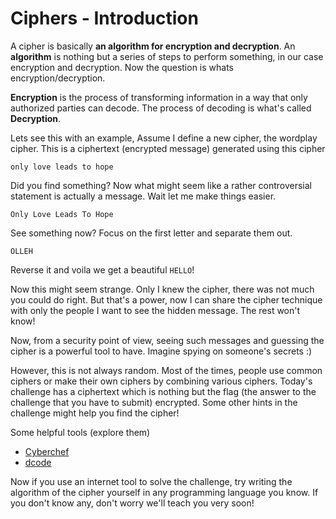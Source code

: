 # Ciphers - Introduction

A cipher is basically **an algorithm for encryption and decryption**. An **algorithm** is nothing but a series of steps to perform something, in our case encryption and decryption. Now the question is whats encryption/decryption.

**Encryption** is the process of transforming information in a way that only authorized parties can decode. The process of decoding is what's called **Decryption**.

Lets see this with an example, 
Assume I define a new cipher, the wordplay cipher. This is a ciphertext (encrypted message) generated using this cipher

```
only love leads to hope
```
Did you find something?
Now what might seem like a rather controversial statement is actually a message. Wait let me make things easier.
```
Only Love Leads To Hope
```
See something now?
Focus on the first letter and separate them out.
```
OLLEH
```
Reverse it and voila we get a beautiful `HELLO`!

Now this might seem strange. Only I knew the cipher, there was not much you could do right. But that's a power, now I can share the cipher technique with only the people I want to see the hidden message. The rest won't know!

Now, from a security point of view, seeing such messages and guessing the cipher is a powerful tool to have. Imagine spying on someone's secrets :)

However, this is not always random. Most of the times, people use common ciphers or make their own ciphers by combining various ciphers. Today's challenge has a ciphertext which is nothing but the flag (the answer to the challenge that you have to submit) encrypted. Some other hints in the challenge might help you find the cipher!

Some helpful tools (explore them)
- [Cyberchef](https://gchq.github.io/CyberChef/)
- [dcode](https://www.dcode.fr/en)

Now if you use an internet tool to solve the challenge, try writing the algorithm of the cipher yourself in any programming language you know. If you don't know any, don't worry we'll teach you very soon!

